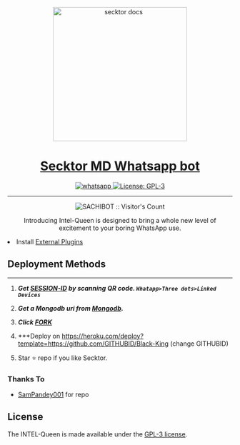   <p align="center">  
  <a href="https://citel.vercel.app/">
    <img alt="secktor docs" height="300" src="https://raw.githubusercontent.com/INTEL-QUEEN/Media/main/INTEL-QUEEN.jpg">
    <h1 align="center">Secktor MD Whatsapp bot</h1>
  </a>
</p>
   
<p align="center">

  <a aria-label="Join our chats" href="https://chat.whatsapp.com/KTGspPJKiVNATiXDvgXvpM" target="_blank">
    <img alt="whatsapp" src="https://img.shields.io/badge/Join Group-25D366?style=for-the-badge&logo=whatsapp&logoColor=white" />
  </a>
 
  <a aria-label="Intel-Queen is free to use" href="https://github.com/SACHIBOT/Intel-Queen/blob/main/LICENCE" target="_blank">
    <img alt="License: GPL-3" src="https://badges.frapsoft.com/os/gpl/gpl.png?v=103)](https://opensource.org/licenses/GPL-3.0/" target="_blank" />
  </a>
</p>


---

<p align="center"><img src="https://profile-counter.glitch.me/{SACHIBOT}/count.svg" alt="SACHIBOT :: Visitor's Count" /></p>

  <p align="center"> Introducing Intel-Queen is designed to bring a whole new level of excitement to your boring WhatsApp use. </p
 
- Install [External Plugins](https://github.com/INTEL-QUEEN/Plugins)
## Deployment Methods
---
1. ***Get [SESSION-ID](https://replit.com/@SACHIBOT/INTEL-QUEEN) by scanning QR code. `Whatapp>Three dots>Linked Devices`***
2.  ***Get a Mongodb uri from [Mongodb](https://github.com/SamPandey001/Secktor-Md/wiki/Mongodb-URI).***
3.  ***Click [FORK](https://github.com/SACHIBOT/Intel-Queen/fork)***
4.  ***Deploy on https://heroku.com/deploy?template=https://github.com/GITHUBID/Black-King (change GITHUBID)

5. Star ⭐ repo if you like Secktor.
### Thanks To

- [SamPandey001](https://github.com/SamPandey001) for repo

## License

The INTEL-Queen is made available under the [GPL-3 license](https://github.com/SACHIBOT/Intel-Queen/blob/main/LICENCE). 
